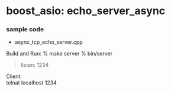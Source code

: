 boost_asio: echo_server_async
===============

### sample code
- async_tcp_echo_server.cpp


Build and Run:
% make server
% bin/server  
> listen: 1234  


Client:  
telnat localhost 1234  

